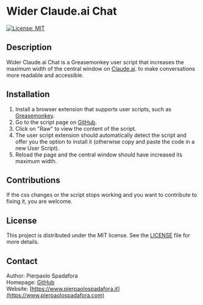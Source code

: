 # Wider Claude.ai Chat

[![License: MIT](https://img.shields.io/badge/License-MIT-yellow.svg)](https://opensource.org/licenses/MIT)

## Description

Wider Claude.ai Chat is a Greasemonkey user script that increases the maximum width of the central window on [Claude.ai](https://claude.ai). to make conversations more readable and accessible.

## Installation

1. Install a browser extension that supports user scripts, such as [Greasemonkey](https://www.greasespot.net/).
2. Go to the script page on [GitHub](https://github.com/PierpaoloSpadafora/wider-claude-ai-chat).
3. Click on "Raw" to view the content of the script.
4. The user script extension should automatically detect the script and offer you the option to install it (otherwise copy and paste the code in a new User Script).
5. Reload the page and the central window should have increased its maximum width. 

## Contributions

If the css changes or the script stops working and you want to contribute to fixing it, you are welcome.

## License

This project is distributed under the MIT license. See the [LICENSE](LICENSE) file for more details.

## Contact

Author: Pierpaolo Spadafora  
Homepage: [GitHub](https://github.com/PierpaoloSpadafora/)  
Website: [https://www.pierpaolospadafora.it](https://www.pierpaolospadafora.com)
